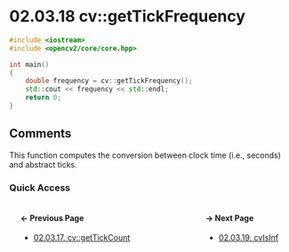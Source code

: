 # 02.03.18 cv::getTickFrequency

```cxx
#include <iostream>
#include <opencv2/core/core.hpp>

int main()
{
    double frequency = cv::getTickFrequency();
    std::cout << frequency << std::endl;
    return 0;
}

```

## <span title="References: Learning OpenCV 3 - page 66">Comments</span>

This function computes the conversion between clock time (i.e., seconds) and abstract ticks.

### Quick Access

<div class="previous_page" style="float:left;margin-left:20px;margin-right:20px">

#### &#8592; Previous Page

* [02.03.17. cv::getTickCount](./../../02.data_types/03.utility_functions/17.gettickcount.md)

</div>
<div class="next_page" style="float:right;margin-left:20px;margin-right:20px">

#### &#8594; Next Page

* [02.03.19. cvIsInf](./../../02.data_types/03.utility_functions/19.cvisinf.md)

</div>
